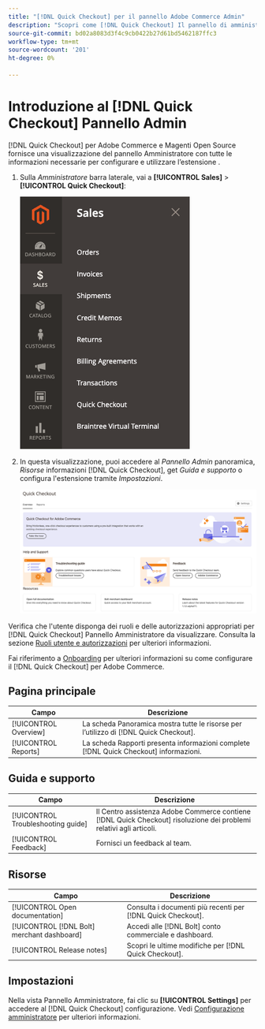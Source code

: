 ```yaml
---
title: "[!DNL Quick Checkout] per il pannello Adobe Commerce Admin"
description: "Scopri come [!DNL Quick Checkout] Il pannello di amministrazione può aiutare a integrare, configurare e visualizzare correttamente l'estensione."
source-git-commit: bd02a8083d3f4c9cb0422b27d61bd5462187ffc3
workflow-type: tm+mt
source-wordcount: '201'
ht-degree: 0%

---
```



# Introduzione al [!DNL Quick Checkout] Pannello Admin

[!DNL Quick Checkout] per Adobe Commerce e Magenti Open Source fornisce una visualizzazione del pannello Amministratore con tutte le informazioni necessarie per configurare e utilizzare l’estensione .

1. Sulla _Amministratore_ barra laterale, vai a **[!UICONTROL Sales]** > **[!UICONTROL Quick Checkout]**:

   ![Pagamento rapido menu](assets/sales-quickcheckout.png)

1. In questa visualizzazione, puoi accedere al _Pannello Admin_ panoramica, _Risorse_ informazioni [!DNL Quick Checkout], get _Guida e supporto_ o configura l&#39;estensione tramite _Impostazioni_.

   ![Pagamento rapido menu](assets/admin-panel-view.png)

Verifica che l&#39;utente disponga dei ruoli e delle autorizzazioni appropriati per [!DNL Quick Checkout] Pannello Amministratore da visualizzare. Consulta la sezione [Ruoli utente e autorizzazioni](../quick-checkout/user-roles-setup.md) per ulteriori informazioni.

Fai riferimento a [Onboarding](../quick-checkout/onboarding.md) per ulteriori informazioni su come configurare il [!DNL Quick Checkout] per Adobe Commerce.

## Pagina principale

| Campo | Descrizione |
|---|---|
| [!UICONTROL Overview] | La scheda Panoramica mostra tutte le risorse per l’utilizzo di [!DNL Quick Checkout]. |
| [!UICONTROL Reports] | La scheda Rapporti presenta informazioni complete [!DNL Quick Checkout] informazioni. |

## Guida e supporto

| Campo | Descrizione |
|---|---|
| [!UICONTROL Troubleshooting guide] | Il Centro assistenza Adobe Commerce contiene [!DNL Quick Checkout] risoluzione dei problemi relativi agli articoli. |
| [!UICONTROL Feedback] | Fornisci un feedback al team. |

## Risorse

| Campo | Descrizione |
|---|---|
| [!UICONTROL Open documentation] | Consulta i documenti più recenti per [!DNL Quick Checkout]. |
| [!UICONTROL [!DNL Bolt] merchant dashboard] | Accedi alle [!DNL Bolt] conto commerciale e dashboard. |
| [!UICONTROL Release notes] | Scopri le ultime modifiche per [!DNL Quick Checkout]. |

## Impostazioni

Nella vista Pannello Amministratore, fai clic su **[!UICONTROL Settings]** per accedere al [!DNL Quick Checkout] configurazione. Vedi [Configurazione amministratore](onboarding.md#complete-admin-configuration) per ulteriori informazioni.